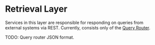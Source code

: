 # Retrieval Layer

Services in this layer are responsible for responding on queries from external systems via REST.
Currently, consists only of the [Query Router][query-router]. 

TODO: Query router JSON format.

[query-router]: query_router.md
